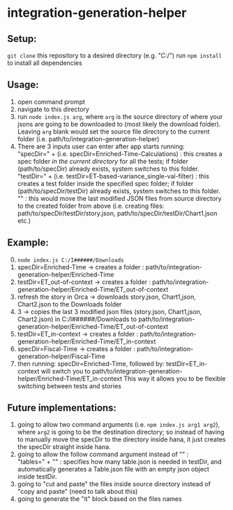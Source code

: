 # integration-generation-helper

## Setup:
`git clone` this repository to a desired directory (e.g. "C:/")
run `npm install` to install all dependencies

## Usage:
1. open command prompt
2. navigate to this directory
3. run `node index.js arg`, where `arg` is the source directory of where your jsons are going to be downloaded to (most likely the download folder). Leaving `arg` blank would set the source file directory to the current folder (i.e. path/to/integration-generation-helper)
4. There are 3 inputs user can enter after app starts running: <br>
  "specDir=" + <feature-name> (i.e. specDir=Enriched-Time-Calculations) : this creates a spec folder *in the current directory* for all the tests; if folder (path/to/specDir) already exists, system switches to this folder. <br>
  "testDir=" + <test-name> (i.e. testDir=ET-based-variance_single-val-filter) : this creates a test folder inside the specified spec folder; if folder (path/to/specDir/testDir) already exists, system switches to this folder. <br>
  "<int>" : this would move the last <int> modified JSON files from source directory to the created folder from above (i.e. creating <int> files: path/to/specDir/testDir/story.json, path/to/specDir/testDir/Chart1.json etc.)

## Example:
0. `node index.js C:/I######/Downloads`
1. specDir=Enriched-Time -> creates a folder : path/to/integration-generation-helper/Enriched-Time
2. testDir=ET_out-of-context -> creates a folder : path/to/integration-generation-helper/Enriched-Time/ET_out-of-context
3. refresh the story in Orca -> downloads story.json, Chart1,json, Chart2.json to the Downloads folder
4. 3 -> copies the last 3 modified json files (story.json, Chart1,json, Chart2.json) in C:/I######/Downloads to path/to/integration-generation-helper/Enriched-Time/ET_out-of-context
5. testDir=ET_in-context -> creates a folder : path/to/integration-generation-helper/Enriched-Time/ET_in-context
6. specDir=Fiscal-Time -> creates a folder : path/to/integration-generation-helper/Fiscal-Time
7. then running: specDir=Enriched-Time, followed by: testDir=ET_in-context will switch you to path/to/integration-generation-helper/Enriched-Time/ET_in-context
This way it allows you to be flexible switching between tests and stories

## Future implementations:
1. going to allow two command arguments (i.e. `npm index.js arg1 arg2`), where `arg2` is going to be the destination directory; so instead of having to manually move the specDir to the directory inside hana, it just creates the specDir straight inside hana.
2. going to allow the follow command argument instead of "<int>" : <br>
  "tables=" + "<int>" : specifies how many table.json is needed in testDir, and automatically generates a Table<n>.json file with an empty json object inside testDir.
3. going to "cut and paste" the files inside source directory instead of "copy and paste" (need to talk about this)
4. going to generate the "it" block based on the files names
